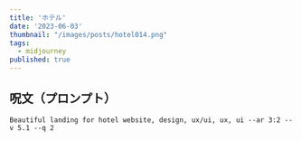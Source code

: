 ```yaml
---
title: 'ホテル'
date: '2023-06-03'
thumbnail: "/images/posts/hotel014.png"
tags:
  - midjourney
published: true
---
```


## 呪文（プロンプト）
```
Beautiful landing for hotel website, design, ux/ui, ux, ui --ar 3:2 --v 5.1 --q 2
```